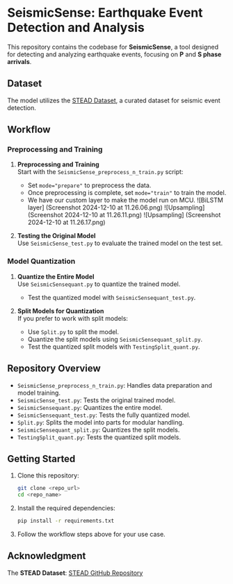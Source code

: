 

# SeismicSense: Earthquake Event Detection and Analysis

This repository contains the codebase for **SeismicSense**, a tool designed for detecting and analyzing earthquake events, focusing on **P** and **S phase arrivals**. 

## Dataset
The model utilizes the [STEAD Dataset](https://github.com/smousavi05/STEAD.git), a curated dataset for seismic event detection.

## Workflow

### Preprocessing and Training
1. **Preprocessing and Training**  
   Start with the `SeismicSense_preprocess_n_train.py` script:
   - Set `mode="prepare"` to preprocess the data.
   - Once preprocessing is complete, set `mode="train"` to train the model.
   - We have our custom layer to make the model run on MCU. ![BiLSTM layer] (Screenshot 2024-12-10 at 11.26.06.png) ![Upsampling] (Screenshot 2024-12-10 at 11.26.11.png) ![Upsampling] (Screenshot 2024-12-10 at 11.26.17.png)

2. **Testing the Original Model**  
   Use `SeismicSense_test.py` to evaluate the trained model on the test set.

### Model Quantization
1. **Quantize the Entire Model**  
   Use `SeismicSensequant.py` to quantize the trained model.
   - Test the quantized model with `SeismicSensequant_test.py`.

2. **Split Models for Quantization**  
   If you prefer to work with split models:
   - Use `Split.py` to split the model.
   - Quantize the split models using `SeismicSensequant_split.py`.
   - Test the quantized split models with `TestingSplit_quant.py`.

## Repository Overview
- `SeismicSense_preprocess_n_train.py`: Handles data preparation and model training.
- `SeismicSense_test.py`: Tests the original trained model.
- `SeismicSensequant.py`: Quantizes the entire model.
- `SeismicSensequant_test.py`: Tests the fully quantized model.
- `Split.py`: Splits the model into parts for modular handling.
- `SeismicSensequant_split.py`: Quantizes the split models.
- `TestingSplit_quant.py`: Tests the quantized split models.

## Getting Started
1. Clone this repository:
   ```bash
   git clone <repo_url>
   cd <repo_name>
   ```
2. Install the required dependencies:
   ```bash
   pip install -r requirements.txt
   ```
3. Follow the workflow steps above for your use case.

## Acknowledgment
The **STEAD Dataset**: [STEAD GitHub Repository](https://github.com/smousavi05/STEAD.git)
